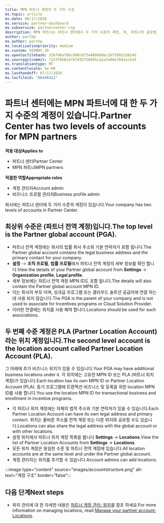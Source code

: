 ```yaml
---
title: MPN 파트너 계정의 두 가지 수준
ms.topic: article
ms.date: 06/17/2020
ms.service: partner-dashboard
ms.subservice: partnercenter-csp
description: MPN 파트너는 파트너 센터에서 두 가지 수준의 계정, 즉, 파트너의 글로벌 계정 (표준) 및 PLA (파트너 위치 계정)에 대해 알아볼 수 있습니다.
author: parthp
ms.author: parthp
ms.localizationpriority: medium
ms.custom: SEOMAY.20
ms.openlocfilehash: 326f46af86c890c6f34460669ec167399515014d
ms.sourcegitcommit: 7153f0b8c67efd35f58695ca2a7e00e70da1c5e9
ms.translationtype: MT
ms.contentlocale: ko-KR
ms.lasthandoff: 07/17/2020
ms.locfileid: "86436412"
---
```

# <a name="partner-center-has-two-levels-of-accounts-for-mpn-partners"></a><span data-ttu-id="0f69b-103">파트너 센터에는 MPN 파트너에 대 한 두 가지 수준의 계정이 있습니다.</span><span class="sxs-lookup"><span data-stu-id="0f69b-103">Partner Center has two levels of accounts for MPN partners</span></span>

<span data-ttu-id="0f69b-104">**적용 대상**</span><span class="sxs-lookup"><span data-stu-id="0f69b-104">**Applies to**</span></span>

- <span data-ttu-id="0f69b-105">파트너 센터</span><span class="sxs-lookup"><span data-stu-id="0f69b-105">Partner Center</span></span>
- <span data-ttu-id="0f69b-106">MPN 파트너</span><span class="sxs-lookup"><span data-stu-id="0f69b-106">MPN partners</span></span>

<span data-ttu-id="0f69b-107">**적절한 역할**</span><span class="sxs-lookup"><span data-stu-id="0f69b-107">**Appropriate roles**</span></span>

- <span data-ttu-id="0f69b-108">계정 관리자</span><span class="sxs-lookup"><span data-stu-id="0f69b-108">Account admin</span></span>
- <span data-ttu-id="0f69b-109">비즈니스 프로필 관리자</span><span class="sxs-lookup"><span data-stu-id="0f69b-109">Business profile admin</span></span>


<span data-ttu-id="0f69b-110">회사에는 파트너 센터에 두 가지 수준의 계정이 있습니다.</span><span class="sxs-lookup"><span data-stu-id="0f69b-110">Your company has two levels of accounts in Partner Center.</span></span>

## <a name="the-top-level-is-the-partner-global-account-pga"></a><span data-ttu-id="0f69b-111">최상위 수준은 (파트너 전역 계정)입니다.</span><span class="sxs-lookup"><span data-stu-id="0f69b-111">The top level is the Partner global account (PGA).</span></span>

- <span data-ttu-id="0f69b-112">파트너 전역 계정에는 회사의 법률 회사 주소와 기본 연락처가 포함 됩니다.</span><span class="sxs-lookup"><span data-stu-id="0f69b-112">The Partner global account contains the legal business address and the primary contact for your company.</span></span> 
- <span data-ttu-id="0f69b-113">**설정**  ->  **조직 프로필**, **법률 프로필**에서 파트너 전역 계정의 세부 정보를 확인 합니다.</span><span class="sxs-lookup"><span data-stu-id="0f69b-113">View the details of your Partner global account from **Settings** -> **Organization profile**, **Legal profile**.</span></span>
- <span data-ttu-id="0f69b-114">세부 정보에는 파트너 전역 계정 MPN ID도 포함 됩니다.</span><span class="sxs-lookup"><span data-stu-id="0f69b-114">The details will also contain the Partner global account MPN ID.</span></span> 
- <span data-ttu-id="0f69b-115">이는 회사의 부모 이며, 성과급 프로그램 또는 클라우드 솔루션 공급자에 연결 하는 데 사용 되지 않습니다.</span><span class="sxs-lookup"><span data-stu-id="0f69b-115">The PGA is the parent of your company and is not used to associate for Incentives programs or Cloud Solution Provider.</span></span> 
- <span data-ttu-id="0f69b-116">이러한 연결에는 위치를 사용 해야 합니다.</span><span class="sxs-lookup"><span data-stu-id="0f69b-116">Locations should be used for such associations.</span></span>

## <a name="the-second-level-account-is-the-location-account-called-partner-location-account-pla"></a><span data-ttu-id="0f69b-117">두 번째 수준 계정은 PLA (Partner Location Account) 라는 위치 계정입니다.</span><span class="sxs-lookup"><span data-stu-id="0f69b-117">The second level account is the location account called Partner Location Account (PLA).</span></span>

<span data-ttu-id="0f69b-118">그 아래에 추가 비즈니스 위치가 있을 수 있습니다.</span><span class="sxs-lookup"><span data-stu-id="0f69b-118">Your PGA may have additional business locations under it.</span></span> <span data-ttu-id="0f69b-119">각 위치에는 고유한 MPN ID 또는 PLA (파트너 위치 계정)가 있습니다.</span><span class="sxs-lookup"><span data-stu-id="0f69b-119">Each location has its own MPN ID or Partner Location Account (PLA).</span></span> <span data-ttu-id="0f69b-120">동기 프로그램에 트랜잭션 비즈니스 및 등록을 위한 location MPN ID를 사용 합니다.</span><span class="sxs-lookup"><span data-stu-id="0f69b-120">You use the location MPN ID for transactional business and enrollment in incentive programs.</span></span>

- <span data-ttu-id="0f69b-121">각 파트너 위치 계정에는 자체의 법적 주소와 기본 연락처가 있을 수 있습니다.</span><span class="sxs-lookup"><span data-stu-id="0f69b-121">Each Partner Location Account can have its own legal address and primary contact.</span></span> <span data-ttu-id="0f69b-122">위치는 올바른 주소를 전역 계정 또는 다른 위치와 공유할 수도 있습니다.</span><span class="sxs-lookup"><span data-stu-id="0f69b-122">Locations can also share the legal address with the global account or with other locations.</span></span>
- <span data-ttu-id="0f69b-123">설정 위치에서 파트너 위치 계정 목록을 봅니다 **Settings**  ->  **Locations**.</span><span class="sxs-lookup"><span data-stu-id="0f69b-123">View the list of Partner Location Accounts from **Settings** -> **Locations**.</span></span>
- <span data-ttu-id="0f69b-124">모든 위치 계정은 동일한 수준 및 파트너 전역 계정에 있습니다.</span><span class="sxs-lookup"><span data-stu-id="0f69b-124">All location accounts are at the same level and under the Partner global account.</span></span>
- <span data-ttu-id="0f69b-125">계정 관리자는 위치를 추가할 수 있습니다.</span><span class="sxs-lookup"><span data-stu-id="0f69b-125">Account admins can add locations.</span></span>

:::image type="content" source="images/accountstructure.png" alt-text="계정 구조" border="false":::

## <a name="next-steps"></a><span data-ttu-id="0f69b-127">다음 단계</span><span class="sxs-lookup"><span data-stu-id="0f69b-127">Next steps</span></span>

- <span data-ttu-id="0f69b-128">위치 관리에 대 한 자세한 내용은 [파트너 계정 관리: 위치](manage-locations.md)를 참조 하세요.</span><span class="sxs-lookup"><span data-stu-id="0f69b-128">For more information on managing locations, read [Manage your partner account: Locations](manage-locations.md).</span></span>
